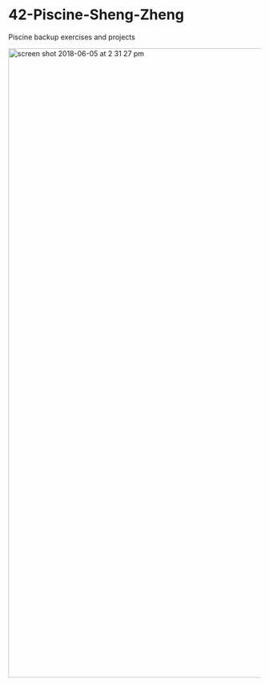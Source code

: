 # 42-Piscine-Sheng-Zheng
Piscine backup exercises and projects 

<img width="1255" alt="screen shot 2018-06-05 at 2 31 27 pm" src="https://user-images.githubusercontent.com/10473118/41004295-3c1aa2ea-68ce-11e8-943f-a7f4dcffe497.png">
